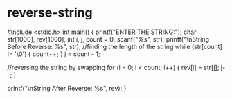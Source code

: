 # reverse-string
#include <stdio.h>
int main()
{
    printf("ENTER THE STRING:");
  char str[1000], rev[1000];
  int i, j, count = 0;
  scanf("%s", str);
  printf("\nString Before Reverse: %s", str);
  //finding the length of the string
  while (str[count] != '\0')
  {
    count++;
  }
  j = count - 1;

  //reversing the string by swapping
  for (i = 0; i < count; i++)
  {
    rev[i] = str[j];
    j--;
  }

  printf("\nString After Reverse: %s", rev);
}
